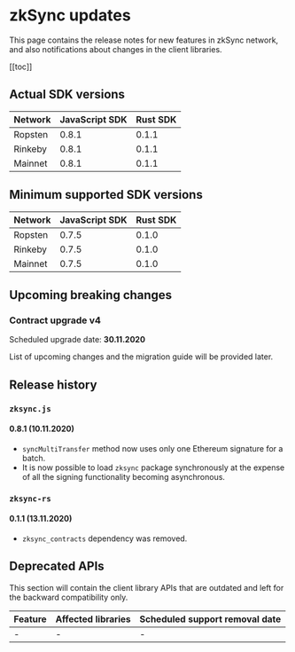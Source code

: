 # zkSync updates

This page contains the release notes for new features in zkSync network, and also notifications about changes in the
client libraries.

[[toc]]

## Actual SDK versions

| Network | JavaScript SDK | Rust SDK |
| ------- | -------------- | -------- |
| Ropsten | 0.8.1          | 0.1.1    |
| Rinkeby | 0.8.1          | 0.1.1    |
| Mainnet | 0.8.1          | 0.1.1    |

## Minimum supported SDK versions

| Network | JavaScript SDK | Rust SDK |
| ------- | -------------- | -------- |
| Ropsten | 0.7.5          | 0.1.0    |
| Rinkeby | 0.7.5          | 0.1.0    |
| Mainnet | 0.7.5          | 0.1.0    |

## Upcoming breaking changes

### Contract upgrade v4

Scheduled upgrade date: **30.11.2020**

List of upcoming changes and the migration guide will be provided later.

## Release history

### `zksync.js`

#### 0.8.1 (10.11.2020)

- `syncMultiTransfer` method now uses only one Ethereum signature for a batch.
- It is now possible to load `zksync` package synchronously at the expense of all the signing functionality becoming
  asynchronous.

### `zksync-rs`

#### 0.1.1 (13.11.2020)

- `zksync_contracts` dependency was removed.

## Deprecated APIs

This section will contain the client library APIs that are outdated and left for the backward compatibility only.

| Feature | Affected libraries | Scheduled support removal date |
| ------- | ------------------ | ------------------------------ |
| -       | -                  | -                              |
